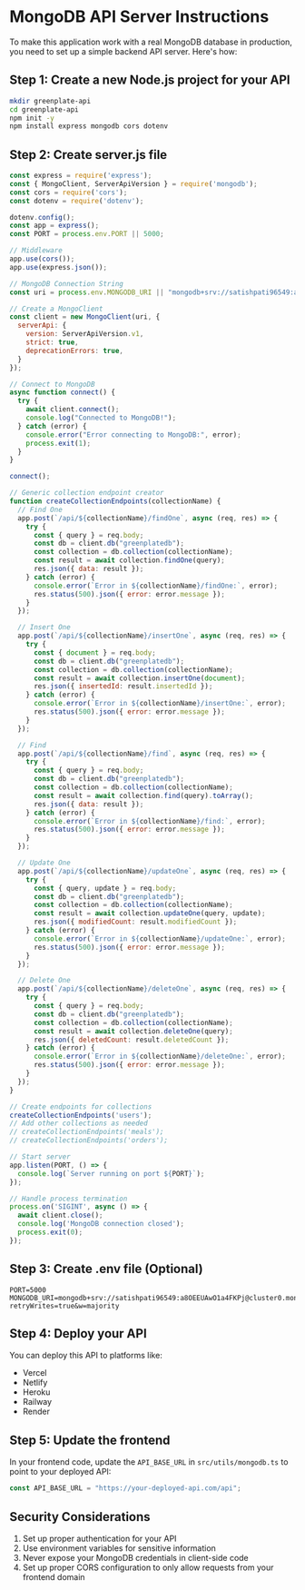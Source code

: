 
# MongoDB API Server Instructions

To make this application work with a real MongoDB database in production, you need to set up a simple backend API server. Here's how:

## Step 1: Create a new Node.js project for your API

```bash
mkdir greenplate-api
cd greenplate-api
npm init -y
npm install express mongodb cors dotenv
```

## Step 2: Create server.js file

```javascript
const express = require('express');
const { MongoClient, ServerApiVersion } = require('mongodb');
const cors = require('cors');
const dotenv = require('dotenv');

dotenv.config();
const app = express();
const PORT = process.env.PORT || 5000;

// Middleware
app.use(cors());
app.use(express.json());

// MongoDB Connection String
const uri = process.env.MONGODB_URI || "mongodb+srv://satishpati96549:a8OEEUAwO1a4FKPj@cluster0.mongodb.net/greenplatedb?retryWrites=true&w=majority";

// Create a MongoClient
const client = new MongoClient(uri, {
  serverApi: {
    version: ServerApiVersion.v1,
    strict: true,
    deprecationErrors: true,
  }
});

// Connect to MongoDB
async function connect() {
  try {
    await client.connect();
    console.log("Connected to MongoDB!");
  } catch (error) {
    console.error("Error connecting to MongoDB:", error);
    process.exit(1);
  }
}

connect();

// Generic collection endpoint creator
function createCollectionEndpoints(collectionName) {
  // Find One
  app.post(`/api/${collectionName}/findOne`, async (req, res) => {
    try {
      const { query } = req.body;
      const db = client.db("greenplatedb");
      const collection = db.collection(collectionName);
      const result = await collection.findOne(query);
      res.json({ data: result });
    } catch (error) {
      console.error(`Error in ${collectionName}/findOne:`, error);
      res.status(500).json({ error: error.message });
    }
  });

  // Insert One
  app.post(`/api/${collectionName}/insertOne`, async (req, res) => {
    try {
      const { document } = req.body;
      const db = client.db("greenplatedb");
      const collection = db.collection(collectionName);
      const result = await collection.insertOne(document);
      res.json({ insertedId: result.insertedId });
    } catch (error) {
      console.error(`Error in ${collectionName}/insertOne:`, error);
      res.status(500).json({ error: error.message });
    }
  });

  // Find
  app.post(`/api/${collectionName}/find`, async (req, res) => {
    try {
      const { query } = req.body;
      const db = client.db("greenplatedb");
      const collection = db.collection(collectionName);
      const result = await collection.find(query).toArray();
      res.json({ data: result });
    } catch (error) {
      console.error(`Error in ${collectionName}/find:`, error);
      res.status(500).json({ error: error.message });
    }
  });

  // Update One
  app.post(`/api/${collectionName}/updateOne`, async (req, res) => {
    try {
      const { query, update } = req.body;
      const db = client.db("greenplatedb");
      const collection = db.collection(collectionName);
      const result = await collection.updateOne(query, update);
      res.json({ modifiedCount: result.modifiedCount });
    } catch (error) {
      console.error(`Error in ${collectionName}/updateOne:`, error);
      res.status(500).json({ error: error.message });
    }
  });

  // Delete One
  app.post(`/api/${collectionName}/deleteOne`, async (req, res) => {
    try {
      const { query } = req.body;
      const db = client.db("greenplatedb");
      const collection = db.collection(collectionName);
      const result = await collection.deleteOne(query);
      res.json({ deletedCount: result.deletedCount });
    } catch (error) {
      console.error(`Error in ${collectionName}/deleteOne:`, error);
      res.status(500).json({ error: error.message });
    }
  });
}

// Create endpoints for collections
createCollectionEndpoints('users');
// Add other collections as needed
// createCollectionEndpoints('meals');
// createCollectionEndpoints('orders');

// Start server
app.listen(PORT, () => {
  console.log(`Server running on port ${PORT}`);
});

// Handle process termination
process.on('SIGINT', async () => {
  await client.close();
  console.log('MongoDB connection closed');
  process.exit(0);
});
```

## Step 3: Create .env file (Optional)

```
PORT=5000
MONGODB_URI=mongodb+srv://satishpati96549:a8OEEUAwO1a4FKPj@cluster0.mongodb.net/greenplatedb?retryWrites=true&w=majority
```

## Step 4: Deploy your API

You can deploy this API to platforms like:
- Vercel
- Netlify
- Heroku
- Railway
- Render

## Step 5: Update the frontend

In your frontend code, update the `API_BASE_URL` in `src/utils/mongodb.ts` to point to your deployed API:

```javascript
const API_BASE_URL = "https://your-deployed-api.com/api";
```

## Security Considerations

1. Set up proper authentication for your API
2. Use environment variables for sensitive information
3. Never expose your MongoDB credentials in client-side code
4. Set up proper CORS configuration to only allow requests from your frontend domain
